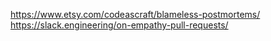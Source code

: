 https://www.etsy.com/codeascraft/blameless-postmortems/
https://slack.engineering/on-empathy-pull-requests/
